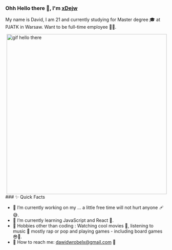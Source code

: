 ### Ohh Hello there 👋, I'm [xDejw](https://github.com/xDejw)

<p>
  My name is David, I am 21 and currently studying for Master degree 🎓 at PJATK in Warsaw. Want to be full-time employee 🧑‍💼.
</p>
<img align="right" src="https://user-images.githubusercontent.com/74014874/177021055-ba64a633-382b-4912-a4ed-c039d0779056.gif" alt="gif hello there" width="500"/>
<p>
  ### ✨ Quick Facts

  - 🔭 I’m currently working on my ... a little free time will not hurt anyone 🩹😅.
  - 🌱 I’m currently learning JavaScript and React 💪.
  - 🎿 Hobbies other than coding : Watching cool movies 👀, listening to music 🎵 mostly rap or pop and playing games - including board games 😎🎲.
  - 📮 How to reach me: dawidwrobelx@gmail.com 🤙
</p>

